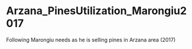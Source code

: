 # Arzana_PinesUtilization_Marongiu2017
Following Marongiu needs as he is selling pines in Arzana area (2017)
